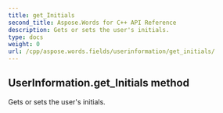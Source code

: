 ```yaml
---
title: get_Initials
second_title: Aspose.Words for C++ API Reference
description: Gets or sets the user's initials. 
type: docs
weight: 0
url: /cpp/aspose.words.fields/userinformation/get_initials/
---
```

## UserInformation.get_Initials method


Gets or sets the user's initials.

